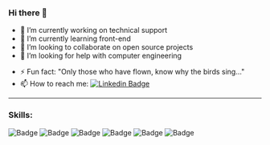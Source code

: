 ### Hi there 👋

<!--
**thanakin/thanakin** is a ✨ _special_ ✨ repository because its `README.md` (this file) appears on your GitHub profile.

Here are some ideas to get you started:
-->
- 🔭 I’m currently working on technical support
- 🌱 I’m currently learning front-end
- 👯 I’m looking to collaborate on open source projects
- 🤔 I’m looking for help with computer engineering
<!-- - 💬 Ask me about ...
- 📫 How to reach me: ...
- 😄 Pronouns: ...-->
- ⚡ Fun fact: "Only those who have flown, know why the birds sing..."
- 📫 How to reach me:
[![Linkedin Badge](https://img.shields.io/badge/-LinkedIn-blue?style=flat-square&logo=Linkedin&logoColor=white&link=https://www.linkedin.com/in/marceloabmartins)](https://www.linkedin.com/in/marceloabmartins)
<hr>

### Skills:
![Badge](https://img.shields.io/badge/HTML5-E34F26?style=for-the-badge&logo=html5&logoColor=white)
![Badge](https://img.shields.io/badge/CSS3-1572B6?style=for-the-badge&logo=css3&logoColor=white)
![Badge](https://img.shields.io/badge/JavaScript-F7DF1E?style=for-the-badge&logo=javascript&logoColor=black)
![Badge](https://img.shields.io/badge/Bootstrap-563D7C?style=for-the-badge&logo=bootstrap&logoColor=white)
![Badge](https://img.shields.io/badge/PHP-474A8A?style=for-the-badge&logo=PHP&logoColor=white)
![Badge](https://img.shields.io/badge/MySQL-00758F?style=for-the-badge&logo=mysql&logoColor=white)
